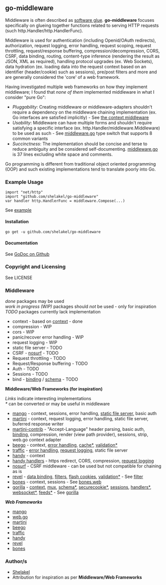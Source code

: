 ## go-middleware

Middleware is often described as [software glue](http://en.wikipedia.org/wiki/Middleware). **go-middleware** focuses specifically on glueing together functions related to serving HTTP requests (such http.Handler/http.HandlerFunc).  

Middleware is used for authentication (including Openid/OAuth redirects), authorization, request logging, error handling, request scoping, request throttling, request/response buffering, compression/decompression, CORS, CSRF, data binding, routing, content-type inference (rendering the result as JSON, XML as required), handling protocol upgrades (ex. Web Sockets), data hydration (ex. loading data into the request context based on an identifier (header/cookie) such as sessions), pre/post filters and more and are generally considered the 'core' of a web framework.

Having investigated multiple web frameworks on how they implement middleware; I found that *none of them* implemented middleware in what I consider "pure Go":

 * *Pluggability*: Creating middleware or middleware-adapters shouldn't require a dependency on the middleware chaining implementation (ex. Go interfaces are satisfied implicitly) - See [the context middleware](https://github.com/shelakel/go-middleware/blob/master/context/context.go)
 * *Usability*: Middleware can have multiple forms and shouldn't require satisfying a specific interface (ex. http.Handler/middleware.Middleware) to be used as such - See [middleware.go](https://github.com/shelakel/go-middleware/blob/master/middleware.go) type switch that supports 8 common variants
 * *Succinctness*: The implementation should be concise and terse to reduce ambiguity and be considered self-documenting. [middleware.go](https://github.com/shelakel/go-middleware/blob/master/middleware.go) is 37 lines excluding white space and comments.

Go programming is different from traditional object oriented programming (OOP) and such existing implementations tend to translate poorly into Go.

### Example Usage

    import "net/http"
    import "github.com/shelakel/go-middleware"
    var handler http.HandlerFunc = middleware.Compose(...)

See [example](https://github.com/shelakel/go-middleware/blob/master/example/example.go)

#### Installation

    go get -u github.com/shelakel/go-middleware 

#### Documentation
See [GoDoc on Github](http://godoc.org/github.com/shelakel/go-middleware)

### Copyright and Licensing
See LICENSE

### Middleware

*done* packages may be used  
*work in progress (WIP)* packages should *not* be used - only for inspiration  
*TODO* packages currently lack implementation  

 * context - based on [context](github.com/gorilla/context) - done
 * compression - WIP
 * cors - WIP
 * panic/recover error handling - WIP
 * request logging - WIP
 * static file server - TODO
 * CSRF - [nosurf](https://github.com/justinas/nosurf) - TODO
 * Request throttling - TODO
 * Request/Response buffering - TODO
 * Auth - TODO
 * Sessions - TODO
 * bind - [binding](https://github.com/codegangsta/martini-contrib/tree/master/binding) / [schema](http://www.gorillatoolkit.org/pkg/schema) - TODO

__Middleware/Web Frameworks (for inspiration)__

*Links* indicate interesting implementations  
*\** can be converted or may be useful in middleware

 * [mango](https://github.com/paulbellamy/mango) - context, sessions, error handling, [static file server](https://github.com/paulbellamy/mango/blob/master/static.go), basic auth
 * [martini](https://github.com/codegangsta/martini) - context, request logging, error handling, static file server, buferred response writer
 * [martini-contrib](https://github.com/codegangsta/martini-contrib) - "Accept-Language" header parsing, basic auth, [binding](https://github.com/codegangsta/martini-contrib/tree/master/binding), compression, render (view path provider), sessions, strip, web.go context adapter
 * [beego](https://github.com/astaxie/beego) - context, [error handling](https://github.com/astaxie/beego/blob/master/middleware/error.go), [cache*](https://github.com/astaxie/beego/tree/master/cache), [validation*](https://github.com/astaxie/beego/tree/master/validation)
 * [traffic](https://github.com/pilu/traffic) - [error handling](https://github.com/pilu/traffic/blob/master/show_errors_middleware.go), [request logging](https://github.com/pilu/traffic/blob/master/logger_middleware.go), static file server
 * [handy](https://github.com/go-web-framework/handy) - context
 * [handy handlers](https://github.com/streadway/handy) - https redirect, CORS, compression, [request logging](https://github.com/streadway/handy/tree/master/report)
 * [nosurf](https://github.com/justinas/nosurf) - CSRF middleware - can be used but not compatible for chaining as is
 * [revel](https://github.com/robfig/revel) - [data binding](https://github.com/robfig/revel/blob/master/binder.go), [filters](https://github.com/robfig/revel/blob/master/filter.go), [flash cookies](https://github.com/robfig/revel/blob/master/flash.go), [validation*](https://github.com/robfig/revel/blob/master/validation.go) - See [filter](https://github.com/robfig/revel/blob/master/filter.go)
 * [bones](https://github.com/peterskeide/bones) - context, sessions - See [bones.web](https://github.com/peterskeide/bones/tree/master/web)
 * [gorilla](https://github.com/gorilla/) - [context](https://github.com/gorilla/context), [mux](https://github.com/gorilla/mux), [schema*](https://github.com/gorilla/schema), [securecookie*](https://github.com/gorilla/securecookie), [sessions](https://github.com/gorilla/sessions), [handlers*](https://github.com/gorilla/handlers), [websocket*](https://github.com/gorilla/websocket), [feeds*](https://github.com/gorilla/feeds) - See [gorilla](https://github.com/gorilla/)

___Web Frameworks___

* [mango](https://github.com/paulbellamy/mango)
* [web.go](https://github.com/hoisie/web)
* [martini](https://github.com/codegangsta/martini)
* [beego](https://github.com/astaxie/beego)
* [traffic](https://github.com/pilu/traffic)
* [handy](https://github.com/go-web-framework/handy)
* [revel](https://github.com/robfig/revel)
* [bones](https://github.com/peterskeide/bones)

### Author/s

* [Shelakel](https://github.com/shelakel)
* Attribution for inspiration as per **Middleware/Web Frameworks**